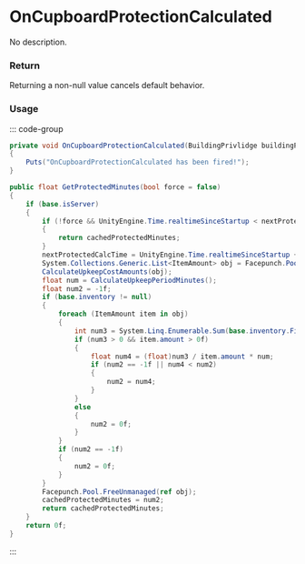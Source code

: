 # OnCupboardProtectionCalculated
<Badge type="info" text="Structure"/>[<Badge type="danger" text="Carbon Compatible"/>](https://github.com/CarbonCommunity/Carbon)[<Badge type="warning" text="Oxide Compatible"/>](https://github.com/OxideMod/Oxide.Rust)
No description.
### Return
Returning a non-null value cancels default behavior.

### Usage
::: code-group
```csharp [Example]
private void OnCupboardProtectionCalculated(BuildingPrivlidge buildingPrivlidge, BuildingPrivlidge self1)
{
	Puts("OnCupboardProtectionCalculated has been fired!");
}
```
```csharp [Source — Assembly-CSharp @ BuildingPrivlidge]
public float GetProtectedMinutes(bool force = false)
{
	if (base.isServer)
	{
		if (!force && UnityEngine.Time.realtimeSinceStartup < nextProtectedCalcTime)
		{
			return cachedProtectedMinutes;
		}
		nextProtectedCalcTime = UnityEngine.Time.realtimeSinceStartup + 60f;
		System.Collections.Generic.List<ItemAmount> obj = Facepunch.Pool.Get<System.Collections.Generic.List<ItemAmount>>();
		CalculateUpkeepCostAmounts(obj);
		float num = CalculateUpkeepPeriodMinutes();
		float num2 = -1f;
		if (base.inventory != null)
		{
			foreach (ItemAmount item in obj)
			{
				int num3 = System.Linq.Enumerable.Sum(base.inventory.FindItemsByItemID(item.itemid), (Item x) => x.amount);
				if (num3 > 0 && item.amount > 0f)
				{
					float num4 = (float)num3 / item.amount * num;
					if (num2 == -1f || num4 < num2)
					{
						num2 = num4;
					}
				}
				else
				{
					num2 = 0f;
				}
			}
			if (num2 == -1f)
			{
				num2 = 0f;
			}
		}
		Facepunch.Pool.FreeUnmanaged(ref obj);
		cachedProtectedMinutes = num2;
		return cachedProtectedMinutes;
	}
	return 0f;
}

```
:::
